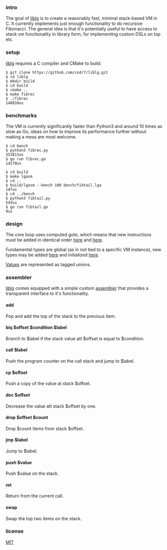 ### intro
The goal of [liblg](https://github.com/codr7/liblg) is to create a reasonably fast, minimal stack-based VM in C. It currently implements just enough functionality to do recursive Fibonacci. The general idea is that it's potentially useful to have access to stack vm functionality in library form, for implementing custom DSLs on top etc.

### setup
[liblg](https://github.com/codr7/liblg) requires a C compiler and CMake to build.

```
$ git clone https://github.com/codr7/liblg.git
$ cd liblg
$ mkdir build
$ cd build
$ cmake ..
$ make fibrec
$ ./fibrec
148810us
```

### benchmarks
The VM is currently significantly faster than Python3 and around 10 times as slow as Go, ideas on how to improve its performance further without making a mess are most welcome.


```
$ cd bench
$ python3 fibrec.py
353813us
$ go run fibrec.go
14170us
```

```
$ cd build
$ make lgasm
$ cd ..
$ build/lgasm --bench 100 bench/fibtail.lga
147us
$ cd ../bench
$ python3 fibtail.py
543us
$ go run fibtail.go
9us
```

### design
The core loop uses computed goto, which means that new instructions must be added in identical order [here](https://github.com/codr7/liblg/blob/master/src/lg/op.h) and [here](https://github.com/codr7/liblg/blob/master/src/lg/vm.c).

Fundamental types are global (as in not tied to a specific VM instance), new types may be added [here](https://github.com/codr7/liblg/tree/master/src/lg/types) and initialized [here](https://github.com/codr7/liblg/blob/master/src/lg/init.c).

[Values](https://github.com/codr7/liblg/blob/master/src/lg/val.h) are represented as tagged unions.

### assembler
[liblg](https://github.com/codr7/liblg) comes equipped with a simple custom [assembler](https://github.com/codr7/liblg/tree/master/bench/fibtail.lga) that provides a transparent interface to it's functionality.

#### add
Pop and add the top of the stack to the previous item.

#### biq $offset $condition $label
Branch to $label if the stack value att $offset is equal to $condition.

#### call $label
Push the program counter on the call stack and jump to $label.

#### cp $offset
Push a copy of the value at stack $offset.

#### dec $offset
Decrease the value att stack $offset by one.

#### drop $offset $count
Drop $count items from stack $offset.

#### jmp $label
Jump to $label.

#### push $value
Push $value on the stack.

#### ret
Return from the current call.

#### swap
Swap the top two items on the stack.

### license
[MIT](https://github.com/codr7/liblg/blob/master/LICENSE.txt)